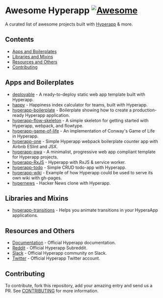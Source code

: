 # Awesome Hyperapp [![Awesome](https://cdn.rawgit.com/sindresorhus/awesome/d7305f38d29fed78fa85652e3a63e154dd8e8829/media/badge.svg)](https://github.com/sindresorhus/awesome)

A curated list of awesome projects built with [Hyperapp](https://github.com/hyperapp/hyperapp) & more.

## Contents
- [Apps and Boilerplates](#apps-and-boilerplates)
- [Libraries and Mixins](#libraries-and-mixins)
- [Resources and Others](#resources-and-others)
- [Contributing](#contributing)

## Apps and Boilerplates

- [deployable](https://github.com/lukejacksonn/deployable) - A ready-to-deploy static web app template built with Hyperapp.
- [happy](https://github.com/zaceno/happy) - Happiness index calculator for teams, built with Hyperapp.
- [hyperapp-boilerplate](https://github.com/tzellman/hyperapp-boilerplate) - Boilerplate showing how to create a production-ready Hyperapp application.
- [hyperapp-flow-skeleton](https://github.com/just-nobody/hyperapp-flow-skeleton) - A simple skeleton for getting started with Hyperapp, webpack, and flowtype.
- [hyperapp-game-of-life](https://github.com/applefreak/hyperapp-game-of-life/) - An implementation of Conway's Game of Life in Hyperapp.
- [hyperapp-one](https://github.com/selfup/hyperapp-one) - Simple Hyperapp webpack boilerplate counter app with Airbnb ESlint and JSX.
- [hyperapp-pwa](https://github.com/lukejacksonn/hyperapp-pwa) - A minimalist, progressive web app compliant template for Hyperapp projects.
- [hyperapp-RxJS](https://github.com/marcusasplund/hyperapp-RxJS) - Hyperapp with RxJS & service worker.
- [hyperapp-todo](https://github.com/marcusasplund/hyperapp-todo-simple) - Simple CRUD todo-app with Hyperapp.
- [hyperapp-wiki](https://github.com/lukejacksonn/hyperapp-wiki) - Example of how Hyperapp could be used to serve its own wiki with gh-pages.
- [hypernews](https://github.com/traducer/hypernews) - Hacker News clone with Hyperapp.

## Libraries and Mixins
- [hyperapp-transitions](https://github.com/zaceno/hyperapp-transitions) - Helps you animate transitions in your HyperaApp applications.

## Resources and Others
- [Documentation](https://github.com/hyperapp/hyperapp/tree/master/docs) - Official Hyperapp documentation.
- [Reddit](https://www.reddit.com/r/hyperapp/) - Official Hyperapp Subreddit.
- [Slack](https://hyperappjs.herokuapp.com/) - Official Hyperapp community on Slack.
- [Twitter](https://twitter.com/hyperappjs) - Official Hyperapp Twitter account.

## Contributing

To contribute, fork this repository, add your amazing entry and send us a PR. See [CONTRIBUTING](/CONTRIBUTING.md) for more information.
